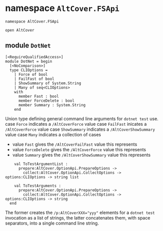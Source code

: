 

# namespace `AltCover.FSApi`
```
namespace AltCover.FSApi

open AltCover
```













## module `DotNet`
```
[<RequireQualifiedAccess>]
module DotNet = begin
  [<NoComparison>]
  type CLIOptions =
    | Force of bool
    | FailFast of bool
    | ShowSummary of System.String
    | Many of seq<CLIOptions>
    with
      member Fast : bool
      member ForceDelete : bool
      member Summary : System.String
    end
```
Union type defining general command line arguments for `dotnet test` use.
case `Force` indicates a `/AltCoverForce` value
case `FailFast` inicates a `/AltCoverForce` value
case `ShowSummary` indicates a `/AltCoverShowSummary` value
case `Many` indicates a collection of cases

* value `Fast` gives the `/AltCoverFailFast` value this represents
* value `ForceDelete` gives the `/AltCoverForce` value this represents
* value `Summary` gives the `/AltCoverShowSummary` value this represents






























```
    val ToTestArgumentList :
      prepare:AltCover.OptionApi.PrepareOptions ->
        collect:AltCover.OptionApi.CollectOptions -> options:CLIOptions -> string list

    val ToTestArguments :
      prepare:AltCover.OptionApi.PrepareOptions ->
        collect:AltCover.OptionApi.CollectOptions -> options:CLIOptions -> string
  end
```
The former creates the `/p:AltCoverXXX="yyy"` elements for a `dotnet test` invocation as a list of strings, the latter concatenates them, with space separators, into a single command line string.











